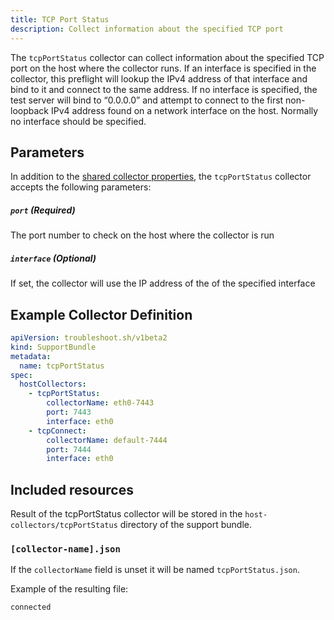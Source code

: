 ```yaml
---
title: TCP Port Status 
description: Collect information about the specified TCP port
---
```


The `tcpPortStatus` collector can collect information about the specified TCP port on the host where the collector runs. If an interface is specified in the collector, this preflight will lookup the IPv4 address of that interface and bind to it and connect to the same address. If no interface is specified, the test server will bind to “0.0.0.0” and attempt to connect to the first non-loopback IPv4 address found on a network interface on the host. Normally no interface should be specified.

## Parameters

In addition to the [shared collector properties](/collect/collectors/#shared-properties), the `tcpPortStatus` collector accepts the following parameters:

##### `port` (Required)
The port number to check on the host where the collector is run

##### `interface` (Optional)
If set, the collector will use the IP address of the of the specified interface

## Example Collector Definition

```yaml
apiVersion: troubleshoot.sh/v1beta2
kind: SupportBundle
metadata:
  name: tcpPortStatus
spec:
  hostCollectors:
    - tcpPortStatus:
        collectorName: eth0-7443
        port: 7443
        interface: eth0
    - tcpConnect:
        collectorName: default-7444
        port: 7444
        interface: eth0
```

## Included resources

Result of the tcpPortStatus collector will be stored in the `host-collectors/tcpPortStatus` directory of the support bundle.

### `[collector-name].json`

If the `collectorName` field is unset it will be named `tcpPortStatus.json`.

Example of the resulting file:

```
connected
```

